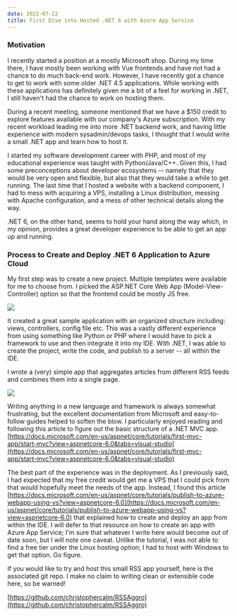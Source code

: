 ```yaml
---
date: 2022-07-22
title: First Dive into Hosted .NET 6 with Azure App Service
---
```


### Motivation

I recently started a position at a mostly Microsoft shop. During my time there, I have mostly been working with Vue frontends and have not had a chance to do much back-end work. However, I have recently got a chance to get to work with some older .NET 4.5 applications. While working with these applications has definitely given me a bit of a feel for working in .NET, I still haven't had the chance to work on hosting them. 

During a recent meeting, someone mentioned that we have a $150 credit to explore features available with our company's Azure subscription. With my recent workload leading me into more .NET backend work, and having little experience with modern sysadmin/devops tasks, I thought that I would write a small .NET app and learn how to host it. 

I started my software development career with PHP, and most of my educational experience was taught with Python/Java/C++. Given this, I had some preconceptions about developer ecosystems -- namely that they would be very open and flexible, but also that they would take a while to get running. The last time that I hosted a website with a backend component, I had to mess with acquiring a VPS, installing a Linux distribution, messing with Apache configuration, and a mess of other technical details along the way. 

.NET 6, on the other hand, seems to hold your hand along the way which, in my opinion, provides a great developer experience to be able to get an app up and running. 

### Process to Create and Deploy .NET 6 Application to Azure Cloud

My first step was to create a new project. Multiple templates were available for me to choose from. I picked the ASP.NET Core Web App (Model-View-Controller) option so that the frontend could be mostly JS free. 

<img src="https://i.imgur.com/mqQ2n4y.png"></img>

It created a great sample application with an organized structure including: views, controllers, config file etc. This was a vastly different experience from using something like Python or PHP where I would have to pick a framework to use and then integrate it into my IDE. With .NET, I was able to create the project, write the code, and publish to a server -- all within the IDE. 

I wrote a (very) simple app that aggregates articles from different RSS feeds and combines them into a single page. 

<img src="https://i.imgur.com/2Tc05SE.png"></img>

Writing anything in a new language and framework is always somewhat frustrating, but the excellent documentation from Microsoft and easy-to-follow guides helped to soften the blow. I particularly enjoyed reading and following this article to figure out the basic structure of a .NET MVC app. [https://docs.microsoft.com/en-us/aspnet/core/tutorials/first-mvc-app/start-mvc?view=aspnetcore-6.0&tabs=visual-studio](https://docs.microsoft.com/en-us/aspnet/core/tutorials/first-mvc-app/start-mvc?view=aspnetcore-6.0&tabs=visual-studio)

The best part of the experience was in the deployment. As I previously said, I had expected that my free credit would get me a VPS that I could pick from that would hopefully meet the needs of the app. Instead, I found this article [https://docs.microsoft.com/en-us/aspnet/core/tutorials/publish-to-azure-webapp-using-vs?view=aspnetcore-6.0](https://docs.microsoft.com/en-us/aspnet/core/tutorials/publish-to-azure-webapp-using-vs?view=aspnetcore-6.0) that explained how to create and deploy an app from within the IDE. I will defer to that resource on how to create an app with Azure App Service; I'm sure that whatever I write here would become out of date soon, but I will note one caveat. Unlike the tutorial, I was not able to find a free tier under the Linux hosting option; I had to host with Windows to get that option. Go figure. 

If you would like to try and host this small RSS app yourself, here is the associated git repo. I make no claim to writing clean or extensible code here, so be warned!

[https://github.com/christophercalm/RSSAggro](https://github.com/christophercalm/RSSAggro)





